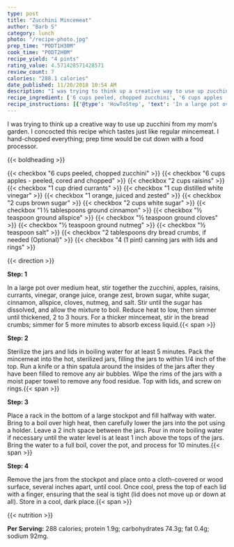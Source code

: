 ```yaml
---
type: post
title: "Zucchini Mincemeat"
author: "Barb S"
category: lunch
photo: "/recipe-photo.jpg"
prep_time: "P0DT1H30M"
cook_time: "P0DT2H0M"
recipe_yield: "4 pints"
rating_value: 4.571428571428571
review_count: 7
calories: "288.1 calories"
date_published: 11/20/2018 10:54 AM
description: "I was trying to think up a creative way to use up zucchini from my mom's garden. I concocted this recipe which tastes just like regular mincemeat. I hand-chopped everything; prep time would be cut down with a food processor."
recipe_ingredient: ['6 cups peeled, chopped zucchini', '6 cups apples - peeled, cored and chopped', '2 cups raisins', '1 cup dried currants', '1 cup distilled white vinegar', '1 orange, juiced and zested', '2 cups brown sugar', '2 cups white sugar', '1\u2009½ tablespoons ground cinnamon', '½ teaspoon ground allspice', '½ teaspoon ground cloves', '½ teaspoon ground nutmeg', '½ teaspoon salt', '2 tablespoons dry bread crumbs, if needed', '4 (1 pint) canning jars with lids and rings']
recipe_instructions: [{'@type': 'HowToStep', 'text': 'In a large pot over medium heat, stir together the zucchini, apples, raisins, currants, vinegar, orange juice, orange zest, brown sugar, white sugar, cinnamon, allspice, cloves, nutmeg, and salt. Stir until the sugar has dissolved, and allow the mixture to boil. Reduce heat to low, then simmer until thickened, 2 to 3 hours. For a thicker mincemeat, stir in the bread crumbs; simmer for 5 more minutes to absorb excess liquid.\n'}, {'@type': 'HowToStep', 'text': 'Sterilize the jars and lids in boiling water for at least 5 minutes. Pack the mincemeat into the hot, sterilized jars, filling the jars to within 1/4 inch of the top. Run a knife or a thin spatula around the insides of the jars after they have been filled to remove any air bubbles. Wipe the rims of the jars with a moist paper towel to remove any food residue. Top with lids, and screw on rings.\n'}, {'@type': 'HowToStep', 'text': 'Place a rack in the bottom of a large stockpot and fill halfway with water. Bring to a boil over high heat, then carefully lower the jars into the pot using a holder. Leave a 2 inch space between the jars. Pour in more boiling water if necessary until the water level is at least 1 inch above the tops of the jars. Bring the water to a full boil, cover the pot, and process for 10 minutes.\n'}, {'@type': 'HowToStep', 'text': 'Remove the jars from the stockpot and place onto a cloth-covered or wood surface, several inches apart, until cool. Once cool, press the top of each lid with a finger, ensuring that the seal is tight (lid does not move up or down at all). Store in a cool, dark place.\n'}]
---
```


I was trying to think up a creative way to use up zucchini from my mom's garden. I concocted this recipe which tastes just like regular mincemeat. I hand-chopped everything; prep time would be cut down with a food processor. 

{{< boldheading >}}

{{< checkbox "6 cups peeled, chopped zucchini" >}}
{{< checkbox "6 cups apples - peeled, cored and chopped" >}}
{{< checkbox "2 cups raisins" >}}
{{< checkbox "1 cup dried currants" >}}
{{< checkbox "1 cup distilled white vinegar" >}}
{{< checkbox "1  orange, juiced and zested" >}}
{{< checkbox "2 cups brown sugar" >}}
{{< checkbox "2 cups white sugar" >}}
{{< checkbox "1 ½ tablespoons ground cinnamon" >}}
{{< checkbox "½ teaspoon ground allspice" >}}
{{< checkbox "½ teaspoon ground cloves" >}}
{{< checkbox "½ teaspoon ground nutmeg" >}}
{{< checkbox "½ teaspoon salt" >}}
{{< checkbox "2 tablespoons dry bread crumbs, if needed  (Optional)" >}}
{{< checkbox "4  (1 pint) canning jars with lids and rings" >}}


{{< direction >}}

**Step: 1**

In a large pot over medium heat, stir together the zucchini, apples, raisins, currants, vinegar, orange juice, orange zest, brown sugar, white sugar, cinnamon, allspice, cloves, nutmeg, and salt. Stir until the sugar has dissolved, and allow the mixture to boil. Reduce heat to low, then simmer until thickened, 2 to 3 hours. For a thicker mincemeat, stir in the bread crumbs; simmer for 5 more minutes to absorb excess liquid.{{< span >}}

**Step: 2**

Sterilize the jars and lids in boiling water for at least 5 minutes. Pack the mincemeat into the hot, sterilized jars, filling the jars to within 1/4 inch of the top. Run a knife or a thin spatula around the insides of the jars after they have been filled to remove any air bubbles. Wipe the rims of the jars with a moist paper towel to remove any food residue. Top with lids, and screw on rings.{{< span >}}

**Step: 3**

Place a rack in the bottom of a large stockpot and fill halfway with water. Bring to a boil over high heat, then carefully lower the jars into the pot using a holder. Leave a 2 inch space between the jars. Pour in more boiling water if necessary until the water level is at least 1 inch above the tops of the jars. Bring the water to a full boil, cover the pot, and process for 10 minutes.{{< span >}}

**Step: 4**

Remove the jars from the stockpot and place onto a cloth-covered or wood surface, several inches apart, until cool. Once cool, press the top of each lid with a finger, ensuring that the seal is tight (lid does not move up or down at all). Store in a cool, dark place.{{< span >}}

{{< nutrition >}}

**Per Serving:** 288 calories; protein 1.9g; carbohydrates 74.3g; fat 0.4g; sodium 92mg.